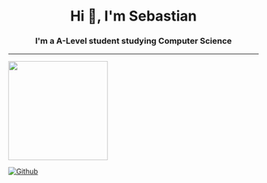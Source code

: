 <h1 align="center">Hi 👋, I'm Sebastian</h1>
<h3 align="center">I'm a A-Level student studying Computer Science</h3>

---

<div align="left">

<div align="centre">
<img height=200 src=https://github-readme-stats.vercel.app/api?username=Thelegendseb&theme=transparent&hide_title=true&show_icons=true/>
</div>
  
[![Github](https://img.shields.io/github/followers/Thelegendseb?label=Follow&style=social)](https://github.com/Thelegendseb)
</div>
